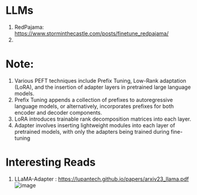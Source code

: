 # LLMs



1. RedPajama: https://www.storminthecastle.com/posts/finetune_redpajama/
2. 



# Note:

1. Various PEFT techniques include Prefix Tuning, Low-Rank adaptation (LoRA), and the insertion of adapter layers in pretrained large language models.
2. Prefix Tuning appends a collection of prefixes to autoregressive language models, or alternatively, incorporates prefixes for both encoder and decoder components.
3. LoRA introduces trainable rank decomposition matrices into each layer.
4. Adapter involves inserting lightweight modules into each layer of pretrained models, with only the adapters being trained during fine-tuning


# Interesting Reads

1. LLaMA-Adapter : https://lupantech.github.io/papers/arxiv23_llama.pdf
![image](https://github.com/DrishtiShrrrma/LLMs/assets/129742046/de0af1b6-5966-4abf-a947-248f97f870b3)

